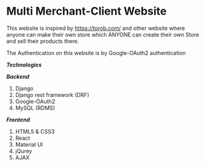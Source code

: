 # Multi Merchant-Client Website


This website is inspired by https://torob.com/ and other website where anyone
can make their own store 
which ANYONE can create their 
own Store and sell their products there.

The Authentication on this website is by Google-OAuth2 authentication

**_Technologies_**

***Backend***

1. Django
2. Django rest framework (DRF)
3. Google-OAuth2
4. MySQL (RDMS)


***Frontend***

1. HTML5 & CSS3
2. React
3. Material UI
4. jQurey
5. AJAX
